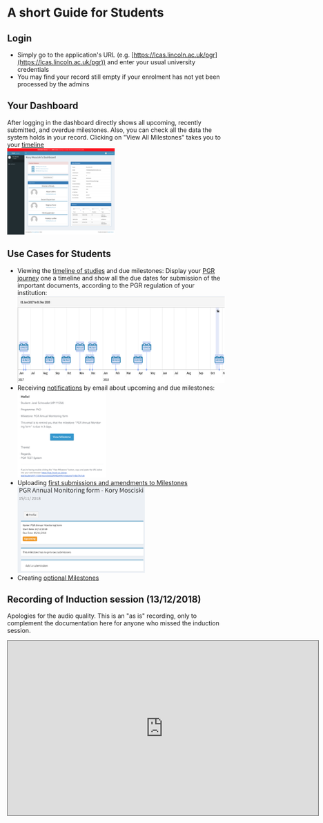 
# A short Guide for Students

## Login

* Simply go to the application's URL (e.g. [https://lcas.lincoln.ac.uk/pgr](https://lcas.lincoln.ac.uk/pgr)) and enter your usual university credentials
* You may find your record still empty if your enrolment has not yet been processed by the admins

## Your Dashboard

After logging in the dashboard directly shows all upcoming, recently submitted, and overdue milestones. Also, you can check all the data the system holds in your record. Clicking on "View All Milestones" takes you to your [timeline](images/timeline.png)
<br><a href="images/student_dashboard.png"><img src="images/student_dashboard.png" height="200"></a>


## Use Cases for Students

* Viewing the [timeline of studies](usecase_timeline) and due milestones:
	Display your [PGR journey](template) one a timeline and show all the due dates for submission of the important documents, according to the PGR regulation of your institution:
	<br><a href="images/timeline.png"><img src="images/timeline.png" height="200"></a>
* Receiving [notifications](notification) by email about upcoming and due milestones:
	<br><a href="images/due_email.png"><img src="images/due_email.png" height="200"></a>
* Uploading [first submissions and amendments to Milestones](usecase_milestone)
	<br><a href="images/submission.png"><img src="images/submission.png" height="200"></a>
* Creating [optional Milestones](usecase_optional_milestone)

## Recording of Induction session (13/12/2018)

Apologies for the audio quality. This is an "as is" recording, only to complement the documentation here for anyone who missed the induction session.

<iframe src="https://uol.cloud.panopto.eu/Panopto/Podcast/StreamInBrowser/73bd3605-a24a-417d-b314-a9b500b5e42c.mp4?mediaTargetType=videoPodcast" width="720" height="405" style="padding: 0px; border: 1px solid #464646;" frameborder="0" allowfullscreen></iframe>
